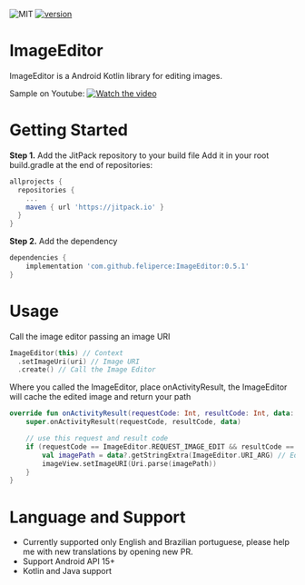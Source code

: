 ![MIT](https://img.shields.io/github/license/feliperce/ImageEditor.svg)
[![version](https://jitpack.io/v/feliperce/ImageEditor.svg)](https://jitpack.io/#feliperce/ImageEditor)


# ImageEditor

ImageEditor is a Android Kotlin library for editing images.

Sample on Youtube:
[![Watch the video](https://i.imgur.com/EaO64vJ.png)](https://youtu.be/HKcjDqLvBJM)

# Getting Started
**Step 1.** Add the JitPack repository to your build file
Add it in your root build.gradle at the end of repositories:
```groovy
allprojects {
  repositories {
    ...
    maven { url 'https://jitpack.io' }
  }
}
```

**Step 2.** Add the dependency
```groovy
dependencies {
    implementation 'com.github.feliperce:ImageEditor:0.5.1'
}
```

# Usage

Call the image editor passing an image URI

```kotlin
ImageEditor(this) // Context
  .setImageUri(uri) // Image URI
  .create() // Call the Image Editor
```
Where you called the ImageEditor, place onActivityResult, the ImageEditor will cache the edited image and return your path

```kotlin
override fun onActivityResult(requestCode: Int, resultCode: Int, data: Intent?) {
    super.onActivityResult(requestCode, resultCode, data)

    // use this request and result code
    if (requestCode == ImageEditor.REQUEST_IMAGE_EDIT && resultCode == ImageEditor.RESULT_IMAGE_EDITED) {
        val imagePath = data?.getStringExtra(ImageEditor.URI_ARG) // Edited image path
        imageView.setImageURI(Uri.parse(imagePath))
    }
}
```
# Language and Support

* Currently supported only English and Brazilian portuguese, please help me with new translations by opening new PR.
* Support Android API 15+
* Kotlin and Java support
